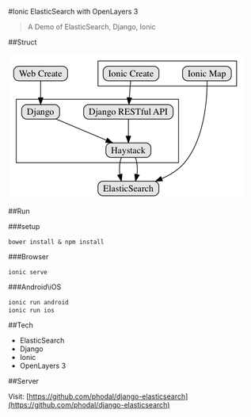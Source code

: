 #Ionic ElasticSearch with OpenLayers 3

> A Demo of ElasticSearch, Django, Ionic

##Struct

![Struct](./doc/struct.png)

##Run

###setup

    bower install & npm install

###Browser

    ionic serve
    
###Android\iOS 
    
    ionic run android 
    ionic run ios    

##Tech

- ElasticSearch
- Django
- Ionic
- OpenLayers 3

##Server
 
Visit: [https://github.com/phodal/django-elasticsearch](https://github.com/phodal/django-elasticsearch)

